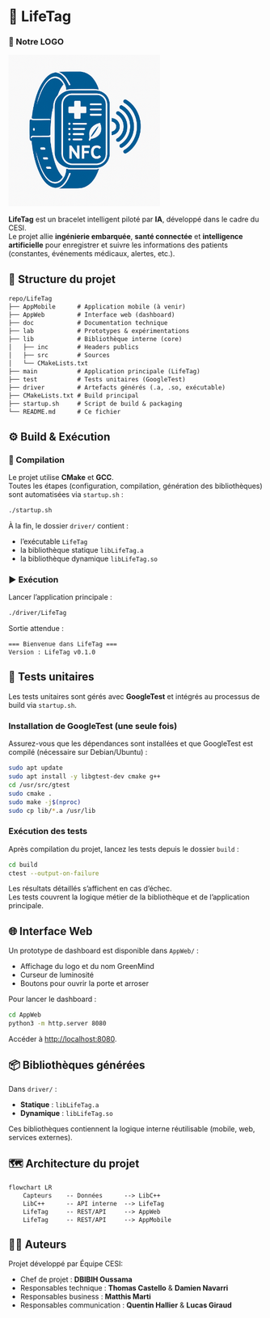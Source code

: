 # 🏥 LifeTag

### 📿 Notre LOGO

<img src="lab/logo.png" alt="Serre connectée dans la maison" width="300"/>

**LifeTag** est un bracelet intelligent piloté par **IA**, développé dans le cadre du CESI.  
Le projet allie **ingénierie embarquée**, **santé connectée** et **intelligence artificielle** pour enregistrer et suivre les informations des patients (constantes, événements médicaux, alertes, etc.).

## 📁 Structure du projet

```
repo/LifeTag
├── AppMobile      # Application mobile (à venir)
├── AppWeb         # Interface web (dashboard)
├── doc            # Documentation technique
├── lab            # Prototypes & expérimentations
├── lib            # Bibliothèque interne (core)
│   ├── inc        # Headers publics
│   ├── src        # Sources
│   └── CMakeLists.txt
├── main           # Application principale (LifeTag)
├── test           # Tests unitaires (GoogleTest)
├── driver         # Artefacts générés (.a, .so, exécutable)
├── CMakeLists.txt # Build principal
├── startup.sh     # Script de build & packaging
└── README.md      # Ce fichier
```

## ⚙️ Build & Exécution

### 🔨 Compilation

Le projet utilise **CMake** et **GCC**.  
Toutes les étapes (configuration, compilation, génération des bibliothèques) sont automatisées via `startup.sh` :

```bash
./startup.sh
```

À la fin, le dossier `driver/` contient :
- l’exécutable `LifeTag`
- la bibliothèque statique `libLifeTag.a`
- la bibliothèque dynamique `libLifeTag.so`

### ▶️ Exécution

Lancer l’application principale :

```bash
./driver/LifeTag
```

Sortie attendue :
```
=== Bienvenue dans LifeTag ===
Version : LifeTag v0.1.0
```

## 🧪 Tests unitaires

Les tests unitaires sont gérés avec **GoogleTest** et intégrés au processus de build via `startup.sh`.

### Installation de GoogleTest (une seule fois)

Assurez-vous que les dépendances sont installées et que GoogleTest est compilé (nécessaire sur Debian/Ubuntu) :

```bash
sudo apt update
sudo apt install -y libgtest-dev cmake g++
cd /usr/src/gtest
sudo cmake .
sudo make -j$(nproc)
sudo cp lib/*.a /usr/lib
```

### Exécution des tests

Après compilation du projet, lancez les tests depuis le dossier `build` :

```bash
cd build
ctest --output-on-failure
```

Les résultats détaillés s’affichent en cas d’échec.  
Les tests couvrent la logique métier de la bibliothèque et de l’application principale.

## 🌐 Interface Web

Un prototype de dashboard est disponible dans `AppWeb/` :

- Affichage du logo et du nom GreenMind
- Curseur de luminosité
- Boutons pour ouvrir la porte et arroser

Pour lancer le dashboard :

```bash
cd AppWeb
python3 -m http.server 8080
```
Accéder à [http://localhost:8080](http://localhost:8080).

## 📦 Bibliothèques générées

Dans `driver/` :
- **Statique** : `libLifeTag.a`
- **Dynamique** : `libLifeTag.so`

Ces bibliothèques contiennent la logique interne réutilisable (mobile, web, services externes).

## 🗺️ Architecture du projet

```mermaid
flowchart LR
    Capteurs    -- Données      --> LibC++
    LibC++      -- API interne  --> LifeTag
    LifeTag     -- REST/API     --> AppWeb
    LifeTag     -- REST/API     --> AppMobile
```

## 👨‍💻 Auteurs

Projet développé par Équipe CESI:

- Chef de projet                : **DBIBIH Oussama**
- Responsables technique        : **Thomas Castello** & **Damien Navarri**
- Responsables business         : **Matthis Marti**
- Responsables communication    : **Quentin Hallier** & **Lucas Giraud**